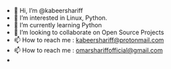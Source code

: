 - 👋 Hi, I’m @kabeershariff
- 👀 I’m interested in Linux, Python.
- 🌱 I’m currently learning Python
- 💞️ I’m looking to collaborate on Open Source Projects
- 📫 How to reach me : kabeershariff@protonmail.com
- 📫 How to reach me : omarshariffofficial@gmail.com
-   
<!---
kabeershariff/kabeershariff is a ✨ special ✨ repository because its `README.md` (this file) appears on your GitHub profile.
You can click the Preview link to take a look at your changes.
--->
